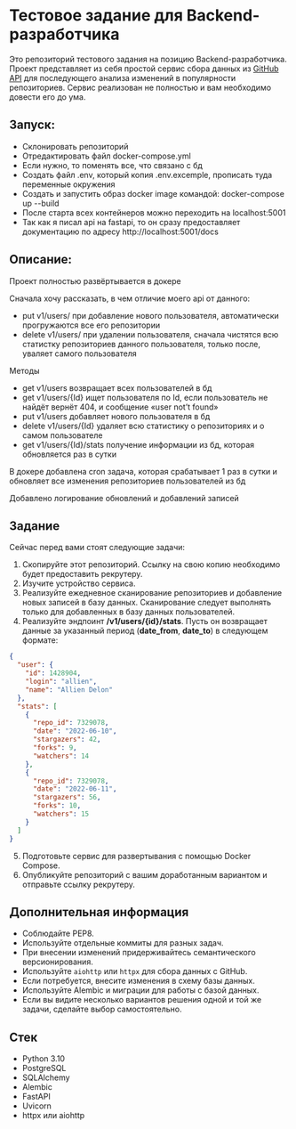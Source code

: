 # Тестовое задание для Backend-разработчика

Это репозиторий тестового задания на позицию Backend-разработчика. Проект представляет из себя простой сервис сбора данных из [GitHub API](https://docs.github.com/en/rest) для последующего анализа изменений в популярности репозиториев. Сервис реализован не полностью и вам необходимо довести его до ума.

## Запуск:

- Склонировать репозиторий 
- Отредактировать файл docker-compose.yml 
- Если нужно, то поменять все, что связано с бд
- Создать файл .env, который копия .env.excemple, прописать туда переменные окружения
- Cоздать и запустить образ docker image командой: docker-compose up --build 
- После старта всех контейнеров можно переходить на localhost:5001
- Так как я писал api на fastapi, то он сразу предоставляет документацию по адресу http://localhost:5001/docs 

## Описание:
Проект полностью развёртывается в докере

Сначала хочу рассказать, в чем отличие моего api от данного: 
- put v1/users/ при добавление нового пользователя, автоматически прогружаются все его репозитории
- delete v1/users/ при удалении пользователя, сначала чистятся всю статистку репозиториев данного пользователя, только после, уваляет самого пользователя

Методы
- get v1/users возвращает всех пользователей в бд
- get v1/users/{Id} ищет пользователя по Id, если пользователь не найдёт вернёт 404, и сообщение «user not’t found»
- put v1/users добавляет нового пользователя в бд
- delete v1/users/{Id} удаляет всю статистику о репозиториях и о самом пользователе
- get v1/users/{Id}/stats получение информации из бд, которая обновляется раз в сутки 

В докере добавлена cron задача, которая срабатывает 1 раз в сутки и обновляет все изменения репозиториев пользователей из бд

Добавлено логирование обновлений и добавлений записей 


## Задание

Сейчас перед вами стоят следующие задачи:

1. Скопируйте этот репозиторий. Ссылку на свою копию необходимо будет предоставить рекрутеру.
2. Изучите устройство сервиса.
3. Реализуйте ежедневное сканирование репозиториев и добавление новых записей в базу данных. Сканирование следует
   выполнять только для добавленных в базу данных пользователей.
4. Реализуйте эндпоинт **/v1/users/{id}/stats**. Пусть он возвращает данные за указанный период (**date_from**, **date_to**) в следующем формате:

```json
{
  "user": {
    "id": 1428904,
    "login": "allien",
    "name": "Allien Delon"
  },
  "stats": [
    {
      "repo_id": 7329078,
      "date": "2022-06-10",
      "stargazers": 42,
      "forks": 9,
      "watchers": 14
    },
    {
      "repo_id": 7329078,
      "date": "2022-06-11",
      "stargazers": 56,
      "forks": 10,
      "watchers": 15
    }
  ]
}
```

5. Подготовьте сервис для развертывания с помощью Docker Compose.
6. Опубликуйте репозиторий с вашим доработанным вариантом и отправьте ссылку рекрутеру.


## Дополнительная информация

- Соблюдайте PEP8.
- Используйте отдельные коммиты для разных задач.
- При внесении изменений придерживайтесь семантического версионирования.
- Используйте `aiohttp` или `httpx` для сбора данных с GitHub.
- Если потребуется, внесите изменения в схему базы данных.
- Используйте Alembic и миграции для работы с базой данных.
- Если вы видите несколько вариантов решения одной и той же задачи, сделайте выбор самостоятельно.


## Стек

- Python 3.10
- PostgreSQL
- SQLAlchemy
- Alembic
- FastAPI
- Uvicorn
- httpx или aiohttp

